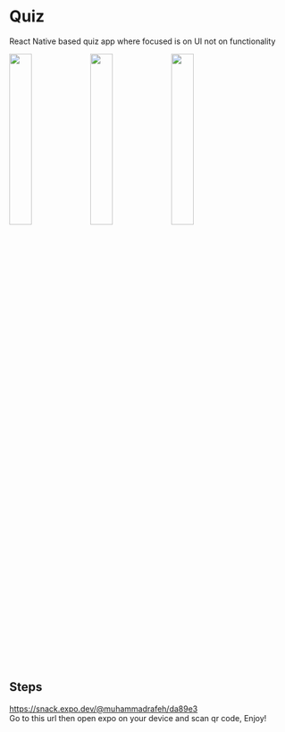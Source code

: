 # Quiz
React Native based quiz app where focused is on UI not on functionality

<p float="left">
  <img src="https://i.imgur.com/5lQkVDL.jpg" width="28%" />
  <img src="https://i.imgur.com/ad8Et4d.jpg" width="28%" />
  <img src="https://i.imgur.com/tmgOcBi.jpg" width="28%" />
</p>

## Steps
https://snack.expo.dev/@muhammadrafeh/da89e3 <br>
Go to this url then open expo on your device and scan qr code, Enjoy!
